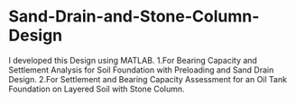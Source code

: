# Sand-Drain-and-Stone-Column-Design
I developed this Design using MATLAB. 1.For Bearing Capacity and Settlement Analysis for Soil Foundation with Preloading and Sand Drain Design. 2.For Settlement and Bearing Capacity Assessment for an Oil Tank Foundation on Layered Soil with Stone Column. 
